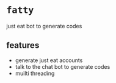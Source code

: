 # `fatty`

just eat bot to generate codes

## features

- generate just eat accounts
- talk to the chat bot to generate codes
- muilti threading

